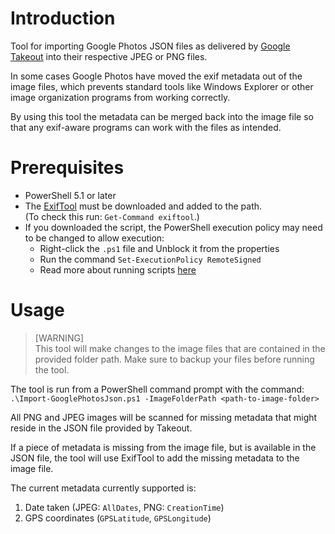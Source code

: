 # Introduction
Tool for importing Google Photos JSON files as delivered by [Google Takeout](https://takeout.google.com) into their respective JPEG or PNG files.

In some cases Google Photos have moved the exif metadata out of the image files, which prevents standard tools like Windows Explorer or other image organization programs from working correctly.

By using this tool the metadata can be merged back into the image file so that any exif-aware programs can work with the files as intended.

# Prerequisites
- PowerShell 5.1 or later
- The [ExifTool](https://www.exiftool.org/) must be downloaded and added to the path.  
  (To check this run: `Get-Command exiftool`.)
- If you downloaded the script, the PowerShell execution policy may need to be changed to allow execution:
  - Right-click the `.ps1` file and Unblock it from the properties
  - Run the command `Set-ExecutionPolicy RemoteSigned`
  - Read more about running scripts [here](https://devblogs.microsoft.com/powershell/running-scripts-downloaded-from-the-internet/)

# Usage

> [WARNING]  
> This tool will make changes to the image files that are contained in the provided folder path. 
Make sure to backup your files before running the tool.

The tool is run from a PowerShell command prompt with the command:  
`.\Import-GooglePhotosJson.ps1 -ImageFolderPath <path-to-image-folder>`

All PNG and JPEG images will be scanned for missing metadata that might reside in the JSON file provided by Takeout. 

If a piece of metadata is missing from the image file, but is available in the JSON file, the tool will use ExifTool to add the missing metadata to the image file.

The current metadata currently supported is:
1. Date taken (JPEG: `AllDates`, PNG: `CreationTime`)
2. GPS coordinates (`GPSLatitude`, `GPSLongitude`)